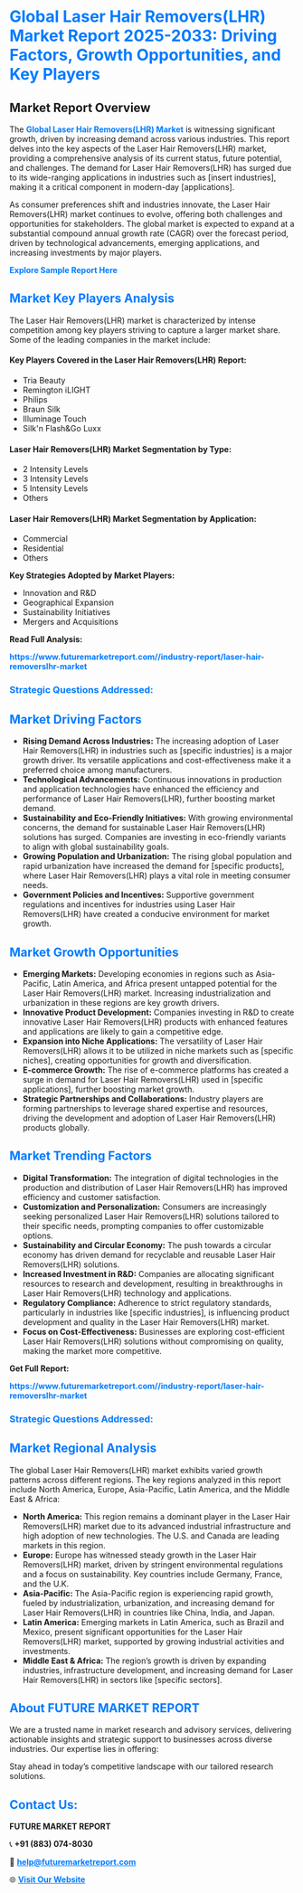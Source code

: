 <h1 style="color: #007BFF;">Global Laser Hair Removers(LHR) Market Report 2025-2033: Driving Factors, Growth Opportunities, and Key Players</h1>

<section id="overview">
<h2>Market Report Overview</h2>
<p>The <a href="https://www.futuremarketreport.com//industry-report/laser-hair-removerslhr-market" style="color: #007BFF; text-decoration: none;"><strong>Global Laser Hair Removers(LHR) Market</strong></a> is witnessing significant growth, driven by increasing demand across various industries. This report delves into the key aspects of the Laser Hair Removers(LHR) market, providing a comprehensive analysis of its current status, future potential, and challenges. The demand for Laser Hair Removers(LHR) has surged due to its wide-ranging applications in industries such as [insert industries], making it a critical component in modern-day [applications].</p>
<p>As consumer preferences shift and industries innovate, the Laser Hair Removers(LHR) market continues to evolve, offering both challenges and opportunities for stakeholders. The global market is expected to expand at a substantial compound annual growth rate (CAGR) over the forecast period, driven by technological advancements, emerging applications, and increasing investments by major players.</p>
</section>

<section id="overview">
<p><a href="https://www.futuremarketreport.com//request-sample/reportId=92650" style="color: #007BFF; text-decoration: none;"><strong>Explore Sample Report Here</strong></a></p>
</section>

<section id="key-players">
<h2 style="color: #007BFF;">Market Key Players Analysis</h2>
<p>The Laser Hair Removers(LHR) market is characterized by intense competition among key players striving to capture a larger market share. Some of the leading companies in the market include:</p>
<h4>Key Players Covered in the Laser Hair Removers(LHR) Report:</h4>
<ul><li>Tria Beauty</li><li>Remington iLIGHT</li><li>Philips</li><li>Braun Silk</li><li>Illuminage Touch</li><li>Silk&#039;n Flash&amp;Go Luxx</li></ul>
<h4>Laser Hair Removers(LHR) Market Segmentation by Type:</h4>
<ul><li>2 Intensity Levels</li><li>3 Intensity Levels</li><li>5 Intensity Levels</li><li>Others</li></ul>

<h4>Laser Hair Removers(LHR) Market Segmentation by Application:</h4>
<ul><li>Commercial</li><li>Residential</li><li>Others</li></ul>
<p><strong>Key Strategies Adopted by Market Players:</strong></p>
<ul>
<li>Innovation and R&D</li>
<li>Geographical Expansion</li>
<li>Sustainability Initiatives</li>
<li>Mergers and Acquisitions</li>
</ul>
</section>

<section>
<p><strong>Read Full Analysis: </strong></p><a href="https://www.futuremarketreport.com//industry-report/laser-hair-removerslhr-market" style="color: #007BFF; text-decoration: none;"><strong>https://www.futuremarketreport.com//industry-report/laser-hair-removerslhr-market</strong></a>
<h3 style="color: #007BFF;">Strategic Questions Addressed:</h3>
</section>

<section id="driving-factors">
<h2 style="color: #007BFF;">Market Driving Factors</h2>
<ul>
<li><strong>Rising Demand Across Industries:</strong> The increasing adoption of Laser Hair Removers(LHR) in industries such as [specific industries] is a major growth driver. Its versatile applications and cost-effectiveness make it a preferred choice among manufacturers.</li>
<li><strong>Technological Advancements:</strong> Continuous innovations in production and application technologies have enhanced the efficiency and performance of Laser Hair Removers(LHR), further boosting market demand.</li>
<li><strong>Sustainability and Eco-Friendly Initiatives:</strong> With growing environmental concerns, the demand for sustainable Laser Hair Removers(LHR) solutions has surged. Companies are investing in eco-friendly variants to align with global sustainability goals.</li>
<li><strong>Growing Population and Urbanization:</strong> The rising global population and rapid urbanization have increased the demand for [specific products], where Laser Hair Removers(LHR) plays a vital role in meeting consumer needs.</li>
<li><strong>Government Policies and Incentives:</strong> Supportive government regulations and incentives for industries using Laser Hair Removers(LHR) have created a conducive environment for market growth.</li>
</ul>
</section>

<section id="growth-opportunities">
<h2 style="color: #007BFF;">Market Growth Opportunities</h2>
<ul>
<li><strong>Emerging Markets:</strong> Developing economies in regions such as Asia-Pacific, Latin America, and Africa present untapped potential for the Laser Hair Removers(LHR) market. Increasing industrialization and urbanization in these regions are key growth drivers.</li>
<li><strong>Innovative Product Development:</strong> Companies investing in R&D to create innovative Laser Hair Removers(LHR) products with enhanced features and applications are likely to gain a competitive edge.</li>
<li><strong>Expansion into Niche Applications:</strong> The versatility of Laser Hair Removers(LHR) allows it to be utilized in niche markets such as [specific niches], creating opportunities for growth and diversification.</li>
<li><strong>E-commerce Growth:</strong> The rise of e-commerce platforms has created a surge in demand for Laser Hair Removers(LHR) used in [specific applications], further boosting market growth.</li>
<li><strong>Strategic Partnerships and Collaborations:</strong> Industry players are forming partnerships to leverage shared expertise and resources, driving the development and adoption of Laser Hair Removers(LHR) products globally.</li>
</ul>
</section>

<section id="trending-factors">
<h2 style="color: #007BFF;">Market Trending Factors</h2>
<ul>
<li><strong>Digital Transformation:</strong> The integration of digital technologies in the production and distribution of Laser Hair Removers(LHR) has improved efficiency and customer satisfaction.</li>
<li><strong>Customization and Personalization:</strong> Consumers are increasingly seeking personalized Laser Hair Removers(LHR) solutions tailored to their specific needs, prompting companies to offer customizable options.</li>
<li><strong>Sustainability and Circular Economy:</strong> The push towards a circular economy has driven demand for recyclable and reusable Laser Hair Removers(LHR) solutions.</li>
<li><strong>Increased Investment in R&D:</strong> Companies are allocating significant resources to research and development, resulting in breakthroughs in Laser Hair Removers(LHR) technology and applications.</li>
<li><strong>Regulatory Compliance:</strong> Adherence to strict regulatory standards, particularly in industries like [specific industries], is influencing product development and quality in the Laser Hair Removers(LHR) market.</li>
<li><strong>Focus on Cost-Effectiveness:</strong> Businesses are exploring cost-efficient Laser Hair Removers(LHR) solutions without compromising on quality, making the market more competitive.</li>
</ul>
</section>

<section>
<p><strong>Get Full Report: </strong></p><a href="https://www.futuremarketreport.com//industry-report/laser-hair-removerslhr-market" style="color: #007BFF; text-decoration: none;"><strong>https://www.futuremarketreport.com//industry-report/laser-hair-removerslhr-market</strong></a>
<h3 style="color: #007BFF;">Strategic Questions Addressed:</h3>
</section>


<section id="regional-analysis">
<h2 style="color: #007BFF;">Market Regional Analysis</h2>
<p>The global Laser Hair Removers(LHR) market exhibits varied growth patterns across different regions. The key regions analyzed in this report include North America, Europe, Asia-Pacific, Latin America, and the Middle East & Africa:</p>
<ul>
<li><strong>North America:</strong> This region remains a dominant player in the Laser Hair Removers(LHR) market due to its advanced industrial infrastructure and high adoption of new technologies. The U.S. and Canada are leading markets in this region.</li>
<li><strong>Europe:</strong> Europe has witnessed steady growth in the Laser Hair Removers(LHR) market, driven by stringent environmental regulations and a focus on sustainability. Key countries include Germany, France, and the U.K.</li>
<li><strong>Asia-Pacific:</strong> The Asia-Pacific region is experiencing rapid growth, fueled by industrialization, urbanization, and increasing demand for Laser Hair Removers(LHR) in countries like China, India, and Japan.</li>
<li><strong>Latin America:</strong> Emerging markets in Latin America, such as Brazil and Mexico, present significant opportunities for the Laser Hair Removers(LHR) market, supported by growing industrial activities and investments.</li>
<li><strong>Middle East & Africa:</strong> The region’s growth is driven by expanding industries, infrastructure development, and increasing demand for Laser Hair Removers(LHR) in sectors like [specific sectors].</li>
</ul>
</section>

<footer>
<h2 style="color: #007BFF;">About FUTURE MARKET REPORT</h2>
<p>We are a trusted name in market research and advisory services, delivering actionable insights and strategic support to businesses across diverse industries. Our expertise lies in offering:</p>

<p>Stay ahead in today’s competitive landscape with our tailored research solutions.</p>

<h2 style="color: #007BFF;">Contact Us:</h2>
<p><strong>FUTURE MARKET REPORT</strong></p>
<p>📞 <strong>+91 (883) 074-8030</strong></p>
<p>📧 <strong><a href="mailto:help@futuremarketreport.com" style="color: #007BFF;">help@futuremarketreport.com</a></strong></p>
<p>🌐 <strong><a href="https://www.futuremarketreport.com/" style="color: #007BFF;">Visit Our Website</a></strong></p>
</footer>